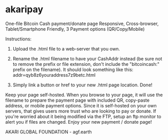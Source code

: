 # akaripay
One-file Bitcoin Cash payment/donate page
Responsive, Cross-browser, Tablet/Smartphone Friendly, 3 Payment options (QR/Copy/Mobile)

Instructions:

1. Upload the .html file to a web-server that you own. 

2. Rename the .html filename to have your CashAddr instead (be sure not to remove the prefix or file extension, don't include the "bitcoincash:" prefix on the filename). It should look something like this: addr=qyb8z6youraddress7z9betc.html

3. Simply link a button or href to your new .html page location. Done!

Keep your page self-hosted. When you browse to your page, it will use the filename to prepare the payment page with included QR, copy-paste address, or mobile payment options.  Since it is self-hosted on your own servers, that gives users more trust who are looking to pay or donate. If you're worried about it being modified via the FTP, setup an ftp monitor to alert you if files are changed. Enjoy your new payment / donate page!

AKARI GLOBAL FOUNDATION - agf.earth
